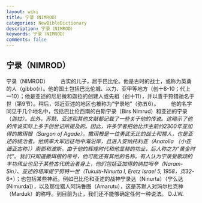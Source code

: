 ```yaml
---
layout: wiki
title: 宁录（NIMROD）
categories: NewBibleDictionary
description: 宁录（NIMROD）
keywords: 宁录（NIMROD）
comments: false
---
```


## 宁录（NIMROD）



宁录（NIMROD）
　　古实的儿子，居于巴比伦。他是古时的战士，或称为英勇的人（gibbo{r）。他的国土包括巴比伦城、以力、亚甲等地方（创十8-10；代上一10）；他是亚述的尼尼微和迦拉的创建人或先祖（创十11），并以善于狩猎驰名于世（第9节）。稍后，邻近亚述的地区也被称为“宁录地”（弥五6）。
　　他的名字同见于几个地名中，包括巴比伦西南的白斯宁录（Birs Nimrud）和亚述的宁录（*迦拉）。此外，苏默、亚述和其他文献都记载了一些关于他的传说。这暗示了他的传说实际上多于创世记所提及的。因此，许多学者把他比作主前约2300年亚加得的撒珥根（Sargon of Agade）。撒珥根是一位勇武无比的战士和猎人，也是亚述的统治者。他统率大军远征地中海沿岸，且进入安纳托利亚（Anatolia 〔小亚细亚古称〕）南部和波斯。由于他的辉煌时代和他显赫的功业，后人称之为“黄金时代”。我们只知道撒珥根的帝号，他可能还有其他的名称。有人认为宁录受歌颂的丰功伟业也见于某些古代统治者身上，他们包括亚加得的纳拉呣辛（Naram-Sin）、亚述的塔库提宁努特一世（Tukulti-Ninurta I, Eretz Israel 5, 1958，页32*-6*）；也包括某些神祇，例如巴比伦和亚述的战神宁录达（Ninurta）（宁么达 [Nimurda]），以及那位猎人阿玛鲁图（Amarutu），这是苏默人对玛尔杜克神（Marduk）的称呼。到目前为止，我们还不能够确定任何一种说法。
D.J.W.




